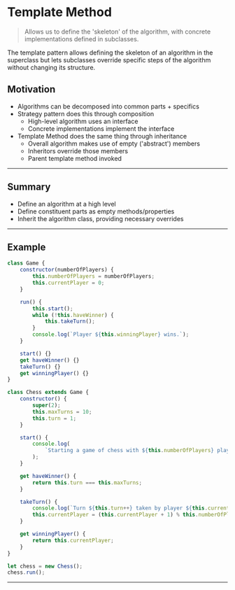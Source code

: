 # Template Method

> Allows us to define the 'skeleton' of the algorithm, with concrete implementations defined in subclasses.

The template pattern allows defining the skeleton of an algorithm in the superclass but lets subclasses override specific steps of the algorithm without changing its structure.

## Motivation

- Algorithms can be decomposed into common parts + specifics
- Strategy pattern does this through composition
  - High-level algorithm uses an interface
  - Concrete implementations implement the interface
- Template Method does the same thing through inheritance
  - Overall algorithm makes use of empty ('abstract') members
  - Inheritors override those members
  - Parent template method invoked

---

## Summary

- Define an algorithm at a high level
- Define constituent parts as empty methods/properties
- Inherit the algorithm class, providing necessary overrides

---

## Example

```js
class Game {
	constructor(numberOfPlayers) {
		this.numberOfPlayers = numberOfPlayers;
		this.currentPlayer = 0;
	}

	run() {
		this.start();
		while (!this.haveWinner) {
			this.takeTurn();
		}
		console.log(`Player ${this.winningPlayer} wins.`);
	}

	start() {}
	get haveWinner() {}
	takeTurn() {}
	get winningPlayer() {}
}

class Chess extends Game {
	constructor() {
		super(2);
		this.maxTurns = 10;
		this.turn = 1;
	}

	start() {
		console.log(
			`Starting a game of chess with ${this.numberOfPlayers} players.`
		);
	}

	get haveWinner() {
		return this.turn === this.maxTurns;
	}

	takeTurn() {
		console.log(`Turn ${this.turn++} taken by player ${this.currentPlayer}.`);
		this.currentPlayer = (this.currentPlayer + 1) % this.numberOfPlayers;
	}

	get winningPlayer() {
		return this.currentPlayer;
	}
}

let chess = new Chess();
chess.run();
```

---
